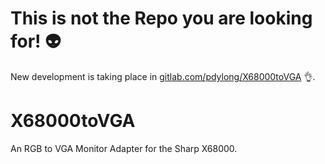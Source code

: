 # This is not the Repo you are looking for! :alien:

New development is taking place in [gitlab.com/pdylong/X68000toVGA](https://gitlab.com/pdylong/X68000toVGA) :ok_hand:.

# X68000toVGA

An RGB to VGA Monitor Adapter for the Sharp X68000.
